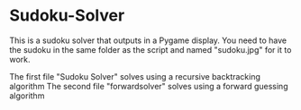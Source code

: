 # Sudoku-Solver

This is a sudoku solver that outputs in a Pygame display.
You need to have the sudoku in the same folder as the script and named "sudoku.jpg" for it to work.

The first file "Sudoku Solver" solves using a recursive backtracking algorithm
The second file "forwardsolver" solves using a forward guessing algorithm
